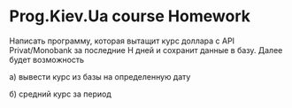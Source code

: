 # Prog.Kiev.Ua course Homework

Написать программу, которая вытащит курс доллара с API Privat/Monobank за последние Н дней и сохранит данные в базу. Далее будет возможность 

а) вывести курс из базы на определенную дату

б) средний курс за период